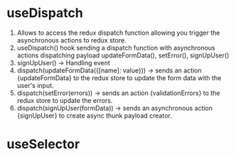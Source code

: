 # useDispatch
1. Allows to access the redux dispatch function allowing you trigger the asynchronous actions to redux store.
2. useDispatch() hook sending a dispatch function with asynchronous actions dispatching payload updateFormData(), setError(), signUpUser()
3. signUpUser() -> Handling event
4. dispatch(updateFormData({[name]: value})) -> sends an action {updateFormData} to the redux store to update the form data with the user's input.
5. dispatch(setError(errors)) -> sends an action {validationErrors} to the redux store to update the errors.
6.  dispatch(signUpUser(formData)) -> sends an asynchronous action {signUpUser} to create async thunk payload creator.

# useSelector
